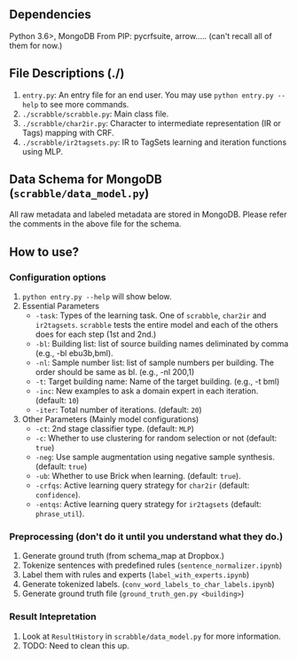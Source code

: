 ## Dependencies
Python 3.6>, MongoDB
From PIP: pycrfsuite, arrow..... (can't recall all of them for now.)

## File Descriptions (./)
1. ``entry.py``: An entry file for an end user. You may use ``python entry.py --help`` to see more commands.
1. ``./scrabble/scrabble.py``: Main class file.
2. ``./scrabble/char2ir.py``: Character to intermediate representation (IR or Tags) mapping with CRF.
3. ``./scrabble/ir2tagsets.py``: IR to TagSets learning and iteration functions using MLP.

## Data Schema for MongoDB (``scrabble/data_model.py``)
All raw metadata and labeled metadata are stored in MongoDB. Please refer the comments in the above file for the schema.

## How to use?
### Configuration options
1. ``python entry.py --help`` will show below.
2. Essential Parameters
    - ``-task``: Types of the learning task. One of ``scrabble``, ``char2ir`` and ``ir2tagsets``. ``scrabble`` tests the entire model and each of the others does for each step (1st and 2nd.)
    - ``-bl``: Building list: list of source building names deliminated by comma (e.g., -bl ebu3b,bml).
    - ``-nl``: Sample number list: list of sample numbers per building. The order should be same as bl. (e.g., -nl 200,1)
    - ``-t``: Target building name: Name of the target building. (e.g., -t bml)
    - ``-inc``: New examples to ask a domain expert in each iteration. (default: ``10``)
    - ``-iter``: Total number of iterations. (default: ``20``)
3. Other Parameters (Mainly model configurations)
    - ``-ct``: 2nd stage classifier type. (default: ``MLP``)
    - ``-c``: Whether to use clustering for random selection or not (default: ``true``)
    - ``-neg``: Use sample augmentation using negative sample synthesis. (default: ``true``)
    - ``-ub``: Whether to use Brick when learning. (default: ``true``).
    - ``-crfqs``: Active learning query strategy for ``char2ir`` (default: ``confidence``).
    - ``-entqs``: Active learning query strategy for ``ir2tagsets`` (default: ``phrase_util``).

### Preprocessing (don't do it until you understand what they do.)
1. Generate ground truth (from schema_map at Dropbox.)
2. Tokenize sentences with predefined rules (`sentence_normalizer.ipynb`)
3. Label them with rules and experts (`label_with_experts.ipynb`)
4. Generate tokenized labels. (`conv_word_labels_to_char_labels.ipynb`)
5. Generate ground truth file (`ground_truth_gen.py <building>`)

### Result Intepretation
1. Look at ``ResultHistory`` in ``scrabble/data_model.py`` for more information.
2. TODO: Need to clean this up.

